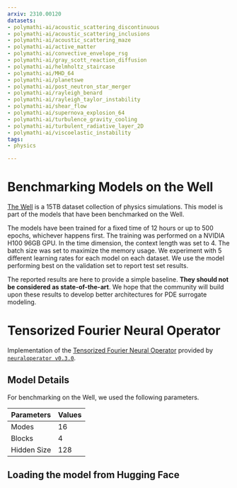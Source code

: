 ```yaml
---
arxiv: 2310.00120
datasets:
- polymathi-ai/acoustic_scattering_discontinuous
- polymathi-ai/acoustic_scattering_inclusions
- polymathi-ai/acoustic_scattering_maze
- polymathi-ai/active_matter
- polymathi-ai/convective_envelope_rsg
- polymathi-ai/gray_scott_reaction_diffusion
- polymathi-ai/helmholtz_staircase
- polymathi-ai/MHD_64
- polymathi-ai/planetswe
- polymathi-ai/post_neutron_star_merger
- polymathi-ai/rayleigh_benard
- polymathi-ai/rayleigh_taylor_instability
- polymathi-ai/shear_flow
- polymathi-ai/supernova_explosion_64
- polymathi-ai/turbulence_gravity_cooling
- polymathi-ai/turbulent_radiative_layer_2D
- polymathi-ai/viscoelastic_instability
tags:
- physics

---
```


# Benchmarking Models on the Well

[The Well](https://github.com/PolymathicAI/the_well) is a 15TB dataset collection of physics simulations. This model is part of the models that have been benchmarked on the Well.


The models have been trained for a fixed time of 12 hours or up to 500 epochs, whichever happens first. The training was performed on a NVIDIA H100 96GB GPU.
In the time dimension, the context length was set to 4. The batch size was set to maximize the memory usage. We experiment with 5 different learning rates for each model on each dataset.
We use the model performing best on the validation set to report test set results.

The reported results are here to provide a simple baseline. **They should not be considered as state-of-the-art**. We hope that the community will build upon these results to develop better architectures for PDE surrogate modeling.

# Tensorized Fourier Neural Operator

Implementation of the [Tensorized Fourier Neural Operator](https://arxiv.org/abs/2310.00120) provided by [`neuraloperator v0.3.0`](https://neuraloperator.github.io/dev/index.html).

## Model Details

For benchmarking on the Well, we used the following parameters.

| Parameters | Values |
|------------|--------|
| Modes      | 16     |
| Blocks     | 4      |
| Hidden Size| 128    |

## Loading the model from Hugging Face

